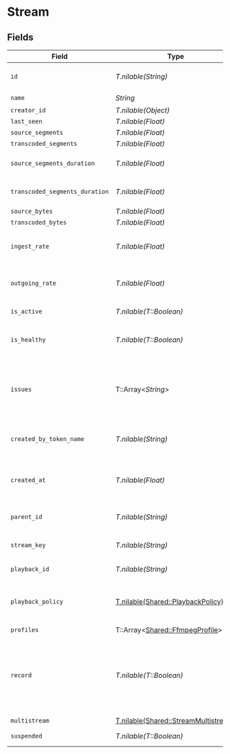 # Stream


## Fields

| Field                                                                                                                 | Type                                                                                                                  | Required                                                                                                              | Description                                                                                                           | Example                                                                                                               |
| --------------------------------------------------------------------------------------------------------------------- | --------------------------------------------------------------------------------------------------------------------- | --------------------------------------------------------------------------------------------------------------------- | --------------------------------------------------------------------------------------------------------------------- | --------------------------------------------------------------------------------------------------------------------- |
| `id`                                                                                                                  | *T.nilable(String)*                                                                                                   | :heavy_minus_sign:                                                                                                    | N/A                                                                                                                   | de7818e7-610a-4057-8f6f-b785dc1e6f88                                                                                  |
| `name`                                                                                                                | *String*                                                                                                              | :heavy_check_mark:                                                                                                    | N/A                                                                                                                   | test_stream                                                                                                           |
| `creator_id`                                                                                                          | *T.nilable(Object)*                                                                                                   | :heavy_minus_sign:                                                                                                    | N/A                                                                                                                   |                                                                                                                       |
| `last_seen`                                                                                                           | *T.nilable(Float)*                                                                                                    | :heavy_minus_sign:                                                                                                    | N/A                                                                                                                   | 1587667174725                                                                                                         |
| `source_segments`                                                                                                     | *T.nilable(Float)*                                                                                                    | :heavy_minus_sign:                                                                                                    | N/A                                                                                                                   | 1                                                                                                                     |
| `transcoded_segments`                                                                                                 | *T.nilable(Float)*                                                                                                    | :heavy_minus_sign:                                                                                                    | N/A                                                                                                                   | 2                                                                                                                     |
| `source_segments_duration`                                                                                            | *T.nilable(Float)*                                                                                                    | :heavy_minus_sign:                                                                                                    | Duration of all the source segments, sec                                                                              | 1                                                                                                                     |
| `transcoded_segments_duration`                                                                                        | *T.nilable(Float)*                                                                                                    | :heavy_minus_sign:                                                                                                    | Duration of all the transcoded segments, sec                                                                          | 2                                                                                                                     |
| `source_bytes`                                                                                                        | *T.nilable(Float)*                                                                                                    | :heavy_minus_sign:                                                                                                    | N/A                                                                                                                   | 1                                                                                                                     |
| `transcoded_bytes`                                                                                                    | *T.nilable(Float)*                                                                                                    | :heavy_minus_sign:                                                                                                    | N/A                                                                                                                   | 2                                                                                                                     |
| `ingest_rate`                                                                                                         | *T.nilable(Float)*                                                                                                    | :heavy_minus_sign:                                                                                                    | Rate at which sourceBytes increases (bytes/second)                                                                    | 1                                                                                                                     |
| `outgoing_rate`                                                                                                       | *T.nilable(Float)*                                                                                                    | :heavy_minus_sign:                                                                                                    | Rate at which transcodedBytes increases (bytes/second)                                                                | 2                                                                                                                     |
| `is_active`                                                                                                           | *T.nilable(T::Boolean)*                                                                                               | :heavy_minus_sign:                                                                                                    | If currently active                                                                                                   |                                                                                                                       |
| `is_healthy`                                                                                                          | *T.nilable(T::Boolean)*                                                                                               | :heavy_minus_sign:                                                                                                    | Indicates whether the stream is healthy or not.                                                                       | true                                                                                                                  |
| `issues`                                                                                                              | T::Array<*String*>                                                                                                    | :heavy_minus_sign:                                                                                                    | A string array of human-readable errors describing issues affecting<br/>the stream, if any.<br/>                      | Buffer underflow,Network congestion                                                                                   |
| `created_by_token_name`                                                                                               | *T.nilable(String)*                                                                                                   | :heavy_minus_sign:                                                                                                    | Name of the token used to create this object                                                                          | staging key                                                                                                           |
| `created_at`                                                                                                          | *T.nilable(Float)*                                                                                                    | :heavy_minus_sign:                                                                                                    | Timestamp (in milliseconds) at which the stream object was created                                                    | 1587667174725                                                                                                         |
| `parent_id`                                                                                                           | *T.nilable(String)*                                                                                                   | :heavy_minus_sign:                                                                                                    | Points to the parent stream object                                                                                    | de7818e7-610a-4057-8f6f-b785dc1e6f88                                                                                  |
| `stream_key`                                                                                                          | *T.nilable(String)*                                                                                                   | :heavy_minus_sign:                                                                                                    | Used to form the RTMP ingest URL                                                                                      | hgebdhhigq                                                                                                            |
| `playback_id`                                                                                                         | *T.nilable(String)*                                                                                                   | :heavy_minus_sign:                                                                                                    | Used to form playback URL                                                                                             | eaw4nk06ts2d0mzb                                                                                                      |
| `playback_policy`                                                                                                     | [T.nilable(Shared::PlaybackPolicy)](../../models/shared/playbackpolicy.md)                                            | :heavy_minus_sign:                                                                                                    | Whether the playback policy for a asset or stream is public or signed                                                 |                                                                                                                       |
| `profiles`                                                                                                            | T::Array<[Shared::FfmpegProfile](../../models/shared/ffmpegprofile.md)>                                               | :heavy_minus_sign:                                                                                                    | N/A                                                                                                                   | [object Object]                                                                                                       |
| `record`                                                                                                              | *T.nilable(T::Boolean)*                                                                                               | :heavy_minus_sign:                                                                                                    | Should this stream be recorded? Uses default settings. For more<br/>customization, create and configure an object store.<br/> | false                                                                                                                 |
| `multistream`                                                                                                         | [T.nilable(Shared::StreamMultistream)](../../models/shared/streammultistream.md)                                      | :heavy_minus_sign:                                                                                                    | N/A                                                                                                                   |                                                                                                                       |
| `suspended`                                                                                                           | *T.nilable(T::Boolean)*                                                                                               | :heavy_minus_sign:                                                                                                    | If currently suspended                                                                                                |                                                                                                                       |